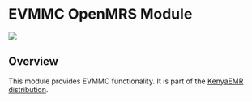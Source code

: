 EVMMC OpenMRS Module
========================
<a href="https://ci.kenyaemr.org/viewType.html?buildTypeId=evmmc_mvn"><img src="https://ci.kenyaemr.org/app/rest/builds/buildType:evmmc_mvn/statusIcon"/></a>

Overview
--------
This module provides EVMMC functionality. It is part of the [KenyaEMR distribution](https://github.com/I-TECH/openmrs-distro-kenyaemr).